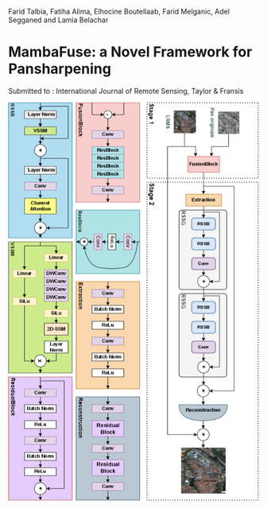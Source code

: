 Farid Talbia, Fatiha Alima, Elhocine Boutellaab, Farid Melganic, Adel Segganed and Lamia Belachar
# MambaFuse: a Novel Framework for Pansharpening
Submitted to : International Journal of Remote Sensing, Taylor & Fransis


![alt text](assests/MambaFuse.png)



